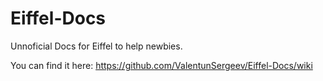 # Eiffel-Docs
Unnoficial Docs for Eiffel to help newbies.

You can find it here: https://github.com/ValentunSergeev/Eiffel-Docs/wiki

